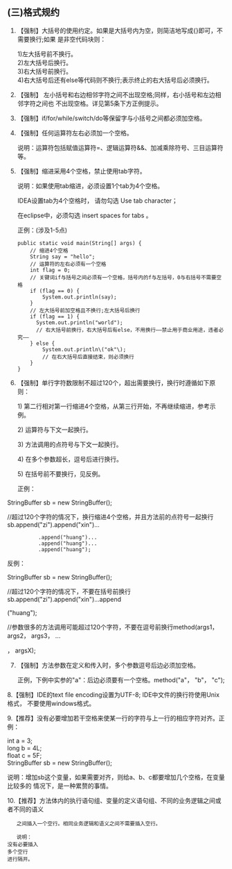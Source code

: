## (三)格式规约

1. 【强制】大括号的使用约定。如果是大括号内为空，则简洁地写成{}即可，不需要换行;如果 是非空代码块则：

   1\)左大括号前不换行。  
   2\)左大括号后换行。  
   3\)右大括号前换行。  
   4\)右大括号后还有else等代码则不换行;表示终止的右大括号后必须换行。

2. 【强制】 左小括号和右边相邻字符之间不出现空格;同样，右小括号和左边相邻字符之间也 不出现空格。详见第5条下方正例提示。

3. 【强制】if/for/while/switch/do等保留字与小括号之间都必须加空格。

4. 【强制】任何运算符左右必须加一个空格。

   说明：运算符包括赋值运算符=、逻辑运算符&&、加减乘除符号、三目运算符等。

5. 【强制】缩进采用4个空格，禁止使用tab字符。

   说明：如果使用tab缩进，必须设置1个tab为4个空格。
   
   IDEA设置tab为4个空格时， 请勿勾选 Use tab character；
	
	在eclipse中，必须勾选 insert spaces for tabs 。

	
	正例：\(涉及1-5点\)

	``` 
	public static void main(String[] args) {
		// 缩进4个空格  
		String say = "hello";  
		// 运算符的左右必须有一个空格  
		int flag = 0;  
		// 关键词if与括号之间必须有一个空格，括号内的f与左括号，0与右括号不需要空格		
		if (flag == 0) {
			System.out.println(say);
		}
		// 左大括号前加空格且不换行;左大括号后换行
		if (flag == 1) {
          System.out.println("world");
          // 右大括号前换行，右大括号后有else，不用换行——禁止用于商业用途，违者必究——
		} else { 
			System.out.println\("ok"\);
			// 在右大括号后直接结束，则必须换行
		} 
	}
	```

6. 【强制】单行字符数限制不超过120个，超出需要换行，换行时遵循如下原则：

	1\) 第二行相对第一行缩进4个空格，从第三行开始，不再继续缩进，参考示例。
	
	2\) 运算符与下文一起换行。  
	
	3\) 方法调用的点符号与下文一起换行。
	
	4\) 在多个参数超长，逗号后进行换行。
	
	5\) 在括号前不要换行，见反例。

	正例：

StringBuffer sb = new StringBuffer\(\);

//超过120个字符的情况下，换行缩进4个空格，并且方法前的点符号一起换行sb.append\("zi"\).append\("xin"\)...

```
          .append("huang")...
          .append("huang")...
          .append("huang");

```

反例：

StringBuffer sb = new StringBuffer\(\);

//超过120个字符的情况下，不要在括号前换行sb.append\("zi"\).append\("xin"\)...append

\("huang"\);

//参数很多的方法调用可能超过120个字符，不要在逗号前换行method\(args1， args2， args3， ...

， argsX\);  

7. 【强制】方法参数在定义和传入时，多个参数逗号后边必须加空格。

	正例，下例中实参的"a"：后边必须要有一个空格。method\("a"， "b"， "c"\);

8.【强制】IDE的text file encoding设置为UTF-8; IDE中文件的换行符使用Unix格式， 不要使用windows格式。

9.【推荐】没有必要增加若干空格来使某一行的字符与上一行的相应字符对齐。正例：

int a = 3;  
 long b = 4L;  
 float c = 5F;  
 StringBuffer sb = new StringBuffer\(\);

说明：增加sb这个变量，如果需要对齐，则给a、b、c都要增加几个空格，在变量比较多的 情况下，是一种累赘的事情。

10.【推荐】方法体内的执行语句组、变量的定义语句组、不同的业务逻辑之间或者不同的语义

```
   之间插入一个空行。相同业务逻辑和语义之间不需要插入空行。

   说明：
没有必要插入
多个空行
进行隔开。

```



